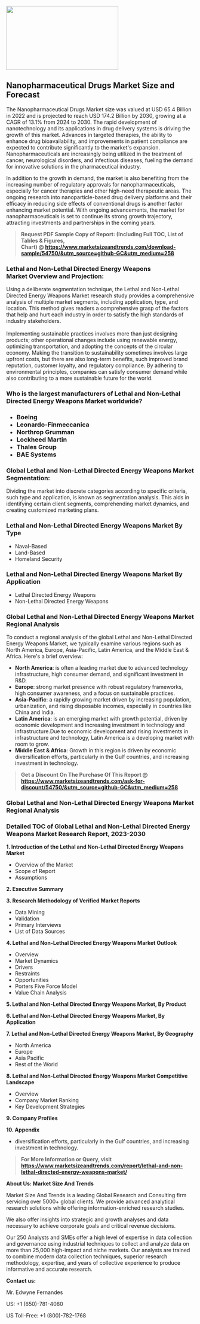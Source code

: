 <p><img class="alignnone size-medium wp-image-20088" src="https://ffe5etoiles.com/wp-content/uploads/2024/12/MST1-300x171.png" alt="" width="300" height="171" /></p><h2>Nanopharmaceutical Drugs Market Size and Forecast</h2><p>The Nanopharmaceutical Drugs Market size was valued at USD 65.4 Billion in 2022 and is projected to reach USD 174.2 Billion by 2030, growing at a CAGR of 13.1% from 2024 to 2030. The rapid development of nanotechnology and its applications in drug delivery systems is driving the growth of this market. Advances in targeted therapies, the ability to enhance drug bioavailability, and improvements in patient compliance are expected to contribute significantly to the market's expansion. Nanopharmaceuticals are increasingly being utilized in the treatment of cancer, neurological disorders, and infectious diseases, fueling the demand for innovative solutions in the pharmaceutical industry.</p><p>In addition to the growth in demand, the market is also benefiting from the increasing number of regulatory approvals for nanopharmaceuticals, especially for cancer therapies and other high-need therapeutic areas. The ongoing research into nanoparticle-based drug delivery platforms and their efficacy in reducing side effects of conventional drugs is another factor enhancing market potential. With ongoing advancements, the market for nanopharmaceuticals is set to continue its strong growth trajectory, attracting investments and partnerships in the coming years.</p></p><blockquote id="" class=""><strong>Request PDF Sample Copy of Report: (Including Full TOC, List of Tables &amp; Figures, Chart)&nbsp;@&nbsp;<strong><a href="https://www.marketsizeandtrends.com/download-sample/54750/&utm_source=github-GC&utm_medium=258" target="_blank">https://www.marketsizeandtrends.com/download-sample/54750/&utm_source=github-GC&utm_medium=258</a></strong></strong></blockquote><h3 id="" class="">Lethal and Non-Lethal Directed Energy Weapons Market&nbsp;Overview and Projection:</h3><p id="" class="">Using a deliberate segmentation technique, the Lethal and Non-Lethal Directed Energy Weapons Market research study provides a comprehensive analysis of multiple market segments, including application, type, and location. This method gives readers a comprehensive grasp of the factors that help and hurt each industry in order to satisfy the high standards of industry stakeholders. <br /> <br />Implementing sustainable practices involves more than just designing products; other operational changes include using renewable energy, optimizing transportation, and adopting the concepts of the circular economy. Making the transition to sustainability sometimes involves large upfront costs, but there are also long-term benefits, such improved brand reputation, customer loyalty, and regulatory compliance. By adhering to environmental principles, companies can satisfy consumer demand while also contributing to a more sustainable future for the world.</p><h3 id="" class="">Who is the largest manufacturers of&nbsp;Lethal and Non-Lethal Directed Energy Weapons Market worldwide?</h3><h3 class=""><p><ul><li>Boeing </li><li> Leonardo-Finmeccanica </li><li> Northrop Grumman </li><li> Lockheed Martin </li><li> Thales Group </li><li> BAE Systems</li></ul></p></h3><h3 id="" class="">Global&nbsp;Lethal and Non-Lethal Directed Energy Weapons Market Segmentation:</h3><p id="" class="">Dividing the market into discrete categories according to specific criteria, such type and application, is known as segmentation analysis. This aids in identifying certain client segments, comprehending market dynamics, and creating customized marketing plans.</p><h3 id="" class="">Lethal and Non-Lethal Directed Energy Weapons Market&nbsp;By Type</h3><p><p><ul><li>Naval-Based </li><li> Land-Based </li><li> Homeland Security</p></li></ul></p></p><h3 id="" class="">Lethal and Non-Lethal Directed Energy Weapons Market&nbsp;By Application</h3><p class=""><p><ul><li>Lethal Directed Energy Weapons </li><li> Non-Lethal Directed Energy Weapons</li></ul></p></p><h3 id="" class="">Global Lethal and Non-Lethal Directed Energy Weapons Market Regional Analysis</h3><p id="" class="">To conduct a regional analysis of the global Lethal and Non-Lethal Directed Energy Weapons Market, we typically examine various regions such as North America, Europe, Asia-Pacific, Latin America, and the Middle East &amp; Africa. Here's a brief overview:</p><ul><li><strong>North America</strong>: is often a leading market due to advanced technology infrastructure, high consumer demand, and significant investment in R&amp;D.</li><li><strong>Europe</strong>: strong market presence with robust regulatory frameworks, high consumer awareness, and a focus on sustainable practices.</li><li><strong>Asia-Pacific</strong>: a rapidly growing market driven by increasing population, urbanization, and rising disposable incomes, especially in countries like China and India.</li><li><strong>Latin America</strong>: is an emerging market with growth potential, driven by economic development and increasing investment in technology and infrastructure.Due to economic development and rising investments in infrastructure and technology, Latin America is a developing market with room to grow.</li><li><strong>Middle East &amp; Africa</strong>: Growth in this region is driven by economic diversification efforts, particularly in the Gulf countries, and increasing investment in technology.</li></ul><blockquote id="" class=""><strong>Get a Discount On The Purchase Of This Report @ <strong><a href="https://www.marketsizeandtrends.com/ask-for-discount/54750/&utm_source=github-GC&utm_medium=258" target="_blank">https://www.marketsizeandtrends.com/ask-for-discount/54750/&utm_source=github-GC&utm_medium=258</a></strong></strong></blockquote><h3 id="" class="">Global Lethal and Non-Lethal Directed Energy Weapons Market Regional Analysis</h3><h3 id="" class="">Detailed TOC of Global Lethal and Non-Lethal Directed Energy Weapons Market Research Report, 2023-2030</h3><p id="" class=""><strong>1. Introduction of the Lethal and Non-Lethal Directed Energy Weapons Market</strong></p><ul><li>Overview of the Market</li><li>Scope of Report</li><li>Assumptions</li></ul><p id="" class=""><strong>2. Executive Summary</strong></p><p id="" class=""><strong>3. Research Methodology of Verified Market Reports</strong></p><ul><li>Data Mining</li><li>Validation</li><li>Primary Interviews</li><li>List of Data Sources</li></ul><p id="" class=""><strong>4. Lethal and Non-Lethal Directed Energy Weapons Market Outlook</strong></p><ul><li>Overview</li><li>Market Dynamics</li><li>Drivers</li><li>Restraints</li><li>Opportunities</li><li>Porters Five Force Model</li><li>Value Chain Analysis</li></ul><p id="" class=""><strong>5. Lethal and Non-Lethal Directed Energy Weapons Market, By Product</strong></p><p id="" class=""><strong>6. Lethal and Non-Lethal Directed Energy Weapons Market, By Application</strong></p><p id="" class=""><strong>7. Lethal and Non-Lethal Directed Energy Weapons Market, By Geography</strong></p><ul><li>North America</li><li>Europe</li><li>Asia Pacific</li><li>Rest of the World</li></ul><p id="" class=""><strong>8. Lethal and Non-Lethal Directed Energy Weapons Market Competitive Landscape</strong></p><ul><li>Overview</li><li>Company Market Ranking</li><li>Key Development Strategies</li></ul><p id="" class=""><strong>9. Company Profiles</strong></p><p id="" class=""><strong>10. Appendix</strong></p><ul><li>diversification efforts, particularly in the Gulf countries, and increasing investment in technology.</li></ul><blockquote id="" class=""><strong>For More Information or Query, visit <strong><strong><a href="https://www.marketsizeandtrends.com/report/lethal-and-non-lethal-directed-energy-weapons-market/" target="_blank">https://www.marketsizeandtrends.com/report/lethal-and-non-lethal-directed-energy-weapons-market/</a></strong></strong></strong></blockquote><p id="" class=""><strong>About Us: Market Size And Trends</strong></p><p id="" class="">Market Size And Trends is a leading Global Research and Consulting firm servicing over 5000+ global clients. We provide advanced analytical research solutions while offering information-enriched research studies.</p><p id="" class="">We also offer insights into strategic and growth analyses and data necessary to achieve corporate goals and critical revenue decisions.</p><p id="" class="">Our 250 Analysts and SMEs offer a high level of expertise in data collection and governance using industrial techniques to collect and analyze data on more than 25,000 high-impact and niche markets. Our analysts are trained to combine modern data collection techniques, superior research methodology, expertise, and years of collective experience to produce informative and accurate research.</p><p id="" class=""><strong>Contact us:</strong></p><p id="" class="">Mr. Edwyne Fernandes</p><p id="" class="">US: +1 (650)-781-4080</p><p id="" class="">US Toll-Free: +1 (800)-782-1768</p>
